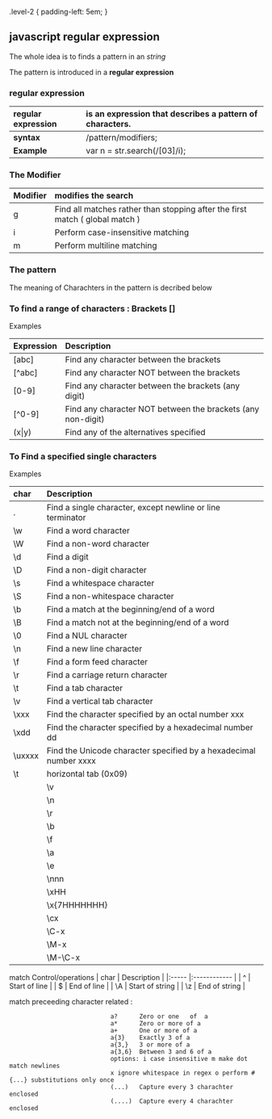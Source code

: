 
.level-2 {
    padding-left: 5em;
}

## javascript regular expression
The whole idea is to finds a pattern in an _string_

The pattern is introduced in a __regular expression__
### __regular expression__


| __regular expression__  | is an expression that describes a pattern of characters. |
| :------------- |:------------- |
| __syntax__  | /pattern/modifiers;  |
| __Example__ | var n = str.search(/[03]/i); |

 ### The Modifier
| Modifier |  modifies the search | 
| :------------- |:------------- |
| g | 	Find all matches rather than stopping after the first match ( global match ) | 
| i | 	Perform case-insensitive matching| 
| m | 	Perform multiline matching| 

### The pattern

The meaning of Charachters in the pattern is decribed below

### To find a range of characters : __Brackets__ []
Examples

| Expression  | Description |
| :------------- |:-------------|
| [abc] | Find any character between the brackets |
| [^abc] | Find any character NOT between the brackets |
| [0-9]  | Find any character between the brackets (any digit) |
| [^0-9] | Find any character NOT between the brackets (any non-digit) |
| (x\|y) | Find any of the alternatives specified |

### To Find a specified single characters
Examples

| char  | Description  |
|:----- |:------------ |
| . 	| Find a single character, except newline or line terminator |
| \w 	| Find a word character |
| \W 	| Find a non-word character |
| \d 	| Find a digit |
| \D 	| Find a non-digit character |
| \s 	| Find a whitespace character |
| \S 	| Find a non-whitespace character |
| \b 	| Find a match at the beginning/end of a word |
| \B 	| Find a match not at the beginning/end of a word |
| \0 	| Find a NUL character |
| \n 	| Find a new line character |
| \f  | Find a form feed character |
| \r 	| Find a carriage return character |
| \t 	| Find a tab character |
| \v  | Find a vertical tab character |
| \xxx  | Find the character specified by an octal number xxx |
| \xdd 	| Find the character specified by a hexadecimal number dd |
| \uxxxx 	| Find the Unicode character specified by a hexadecimal number xxxx |
| \t         |  horizontal tab (0x09)  |
							| \v          | vertical tab   (0x0B) |
							| \n          | newline        (0x0A) |
							| \r          | return         (0x0D) |
							| \b          | back space     (0x08) |
							| \f          | form feed      (0x0C) |
							| \a          | bell           (0x07) |
							| \e          | escape         (0x1B) |
							| \nnn         | octal char            (encoded byte value) |
							| \xHH         | hexadecimal char      (encoded byte value) |
							| \x{7HHHHHHH} | wide hexadecimal char (character code point value) |
							| \cx          | control char          (character code point value) |
							| \C-x         | control char          (character code point value) |
							| \M-x         | meta  (x|0x80)        (character code point value) |
							| \M-\C-x      | meta control char     (character code point value) |
match Control/operations
| char  | Description  |
|:----- |:------------ |
								| ^ 		| Start of line |
								| $ 		| End   of line |
								| \A 		| Start of string |
								| \z 		| End   of string |

 match preceeding character related  :

								a? 		Zero or one   of  a
								a* 		Zero or more of a
								a+ 		One or more of a
								a{3} 	Exactly 3 of a
								a{3,} 	3 or more of a
								a{3,6} 	Between 3 and 6 of a
								options: i case insensitive m make dot match newlines
								x ignore whitespace in regex o perform #{...} substitutions only once
								(...) 	Capture every 3 charachter  enclosed
								(....) 	Capture every 4 charachter  enclosed


